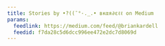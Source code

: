 ```yaml
---
title: Stories by •?((¯°·._.• вкαя∂εℓℓ on Medium
params:
  feedlink: https://medium.com/feed/@briankardell
  feedid: f7da28c5d6dcc996ee472e2dc7d8069d
---
```

